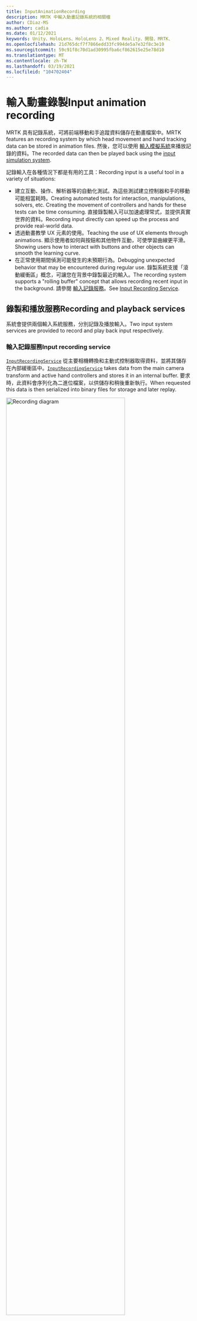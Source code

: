 ```yaml
---
title: InputAnimationRecording
description: MRTK 中輸入動畫記錄系統的相關檔
author: CDiaz-MS
ms.author: cadia
ms.date: 01/12/2021
keywords: Unity、HoloLens、HoloLens 2、Mixed Reality、開發、MRTK、
ms.openlocfilehash: 21d765dcf7f7866edd33fc994de5a7e32f8c3e10
ms.sourcegitcommit: 59c91f8c70d1ad30995fba6cf862615e25e78d10
ms.translationtype: MT
ms.contentlocale: zh-TW
ms.lasthandoff: 03/19/2021
ms.locfileid: "104702404"
---
```

# <a name="input-animation-recording"></a><span data-ttu-id="04d61-104">輸入動畫錄製</span><span class="sxs-lookup"><span data-stu-id="04d61-104">Input animation recording</span></span>

<span data-ttu-id="04d61-105">MRTK 具有記錄系統，可將前端移動和手追蹤資料儲存在動畫檔案中。</span><span class="sxs-lookup"><span data-stu-id="04d61-105">MRTK features an recording system by which head movement and hand tracking data can be stored in animation files.</span></span> <span data-ttu-id="04d61-106">然後，您可以使用 [輸入模擬系統](input-simulation-service.md)來播放記錄的資料。</span><span class="sxs-lookup"><span data-stu-id="04d61-106">The recorded data can then be played back using the [input simulation system](input-simulation-service.md).</span></span>

<span data-ttu-id="04d61-107">記錄輸入在各種情況下都是有用的工具：</span><span class="sxs-lookup"><span data-stu-id="04d61-107">Recording input is a useful tool in a variety of situations:</span></span>

* <span data-ttu-id="04d61-108">建立互動、操作、解析器等的自動化測試。為這些測試建立控制器和手的移動可能相當耗時。</span><span class="sxs-lookup"><span data-stu-id="04d61-108">Creating automated tests for interaction, manipulations, solvers, etc. Creating the movement of controllers and hands for these tests can be time consuming.</span></span> <span data-ttu-id="04d61-109">直接錄製輸入可以加速處理常式，並提供真實世界的資料。</span><span class="sxs-lookup"><span data-stu-id="04d61-109">Recording input directly can speed up the process and provide real-world data.</span></span>
* <span data-ttu-id="04d61-110">透過動畫教學 UX 元素的使用。</span><span class="sxs-lookup"><span data-stu-id="04d61-110">Teaching the use of UX elements through animations.</span></span>
  <span data-ttu-id="04d61-111">顯示使用者如何與按鈕和其他物件互動，可使學習曲線更平滑。</span><span class="sxs-lookup"><span data-stu-id="04d61-111">Showing users how to interact with buttons and other objects can smooth the learning curve.</span></span>
* <span data-ttu-id="04d61-112">在正常使用期間偵測可能發生的未預期行為。</span><span class="sxs-lookup"><span data-stu-id="04d61-112">Debugging unexpected behavior that may be encountered during regular use.</span></span>
  <span data-ttu-id="04d61-113">錄製系統支援「滾動緩衝區」概念，可讓您在背景中錄製最近的輸入。</span><span class="sxs-lookup"><span data-stu-id="04d61-113">The recording system supports a "rolling buffer" concept that allows recording recent input in the background.</span></span>
  <span data-ttu-id="04d61-114">請參閱 [輸入記錄服務](#input-recording-service)。</span><span class="sxs-lookup"><span data-stu-id="04d61-114">See [Input Recording Service](#input-recording-service).</span></span>

## <a name="recording-and-playback-services"></a><span data-ttu-id="04d61-115">錄製和播放服務</span><span class="sxs-lookup"><span data-stu-id="04d61-115">Recording and playback services</span></span>

<span data-ttu-id="04d61-116">系統會提供兩個輸入系統服務，分別記錄及播放輸入。</span><span class="sxs-lookup"><span data-stu-id="04d61-116">Two input system services are provided to record and play back input respectively.</span></span>

### <a name="input-recording-service"></a><span data-ttu-id="04d61-117">輸入記錄服務</span><span class="sxs-lookup"><span data-stu-id="04d61-117">Input recording service</span></span>

<span data-ttu-id="04d61-118">[`InputRecordingService`](xref:Microsoft.MixedReality.Toolkit.Input.InputRecordingService) 從主要相機轉換和主動式控制器取得資料，並將其儲存在內部緩衝區中。</span><span class="sxs-lookup"><span data-stu-id="04d61-118">[`InputRecordingService`](xref:Microsoft.MixedReality.Toolkit.Input.InputRecordingService) takes data from the main camera transform and active hand controllers and stores it in an internal buffer.</span></span> <span data-ttu-id="04d61-119">要求時，此資料會序列化為二進位檔案，以供儲存和稍後重新執行。</span><span class="sxs-lookup"><span data-stu-id="04d61-119">When requested this data is then serialized into binary files for storage and later replay.</span></span>

<a target="_blank" href="../images/input-simulation/MRTK_InputAnimation_RecordingDiagram.png">
  <img src="../images/input-simulation/MRTK_InputAnimation_RecordingDiagram.png" title="錄製輸入動畫" width="80%" alt="Recording diagram" class="center" />
</a>

<span data-ttu-id="04d61-121">若要開始錄製輸入，請呼叫 [`StartRecording`](xref:Microsoft.MixedReality.Toolkit.Input.IMixedRealityInputRecordingService.StartRecording) 函數。</span><span class="sxs-lookup"><span data-stu-id="04d61-121">To start recording input call the [`StartRecording`](xref:Microsoft.MixedReality.Toolkit.Input.IMixedRealityInputRecordingService.StartRecording) function.</span></span> <span data-ttu-id="04d61-122">[`StopRecording`](xref:Microsoft.MixedReality.Toolkit.Input.IMixedRealityInputRecordingService.StopRecording) 會暫停錄製 (但無法捨棄目前為止所記錄的資料， [`DiscardRecordedInput`](xref:Microsoft.MixedReality.Toolkit.Input.IMixedRealityInputRecordingService.DiscardRecordedInput) 如有必要，請使用來執行此動作) 。</span><span class="sxs-lookup"><span data-stu-id="04d61-122">[`StopRecording`](xref:Microsoft.MixedReality.Toolkit.Input.IMixedRealityInputRecordingService.StopRecording) will pause recording (but not discard the data recorded so far, use [`DiscardRecordedInput`](xref:Microsoft.MixedReality.Toolkit.Input.IMixedRealityInputRecordingService.DiscardRecordedInput) to do this if needed).</span></span>

<span data-ttu-id="04d61-123">根據預設，記錄緩衝區的大小限制為30秒。</span><span class="sxs-lookup"><span data-stu-id="04d61-123">By default the size of the recording buffer is limited to 30 seconds.</span></span> <span data-ttu-id="04d61-124">這可讓錄製服務在背景中保持錄製，而不會累積太多資料，然後在需要時儲存最後30秒。</span><span class="sxs-lookup"><span data-stu-id="04d61-124">This allows the recording service to keep recording in the background without accumulating too much data, and then save the last 30 seconds when required.</span></span> <span data-ttu-id="04d61-125">您可以使用屬性來變更時間間隔 [`RecordingBufferTimeLimit`](xref:Microsoft.MixedReality.Toolkit.Input.IMixedRealityInputRecordingService.RecordingBufferTimeLimit) ，也可以使用選項來限制錄製 [`UseBufferTimeLimit`](xref:Microsoft.MixedReality.Toolkit.Input.IMixedRealityInputRecordingService.UseBufferTimeLimit) 。</span><span class="sxs-lookup"><span data-stu-id="04d61-125">The time interval can be changed using the [`RecordingBufferTimeLimit`](xref:Microsoft.MixedReality.Toolkit.Input.IMixedRealityInputRecordingService.RecordingBufferTimeLimit) property, or recording can be unlimited using the [`UseBufferTimeLimit`](xref:Microsoft.MixedReality.Toolkit.Input.IMixedRealityInputRecordingService.UseBufferTimeLimit) option.</span></span>

<span data-ttu-id="04d61-126">您可以使用 [SaveInputAnimation](xref:Microsoft.MixedReality.Toolkit.Input.IMixedRealityInputRecordingService.SaveInputAnimation*) 函式，將記錄緩衝區中的資料儲存在二進位檔案中。</span><span class="sxs-lookup"><span data-stu-id="04d61-126">The data in the recording buffer can be saved in a binary file using the [SaveInputAnimation](xref:Microsoft.MixedReality.Toolkit.Input.IMixedRealityInputRecordingService.SaveInputAnimation*) function.</span></span>

<span data-ttu-id="04d61-127">如需二進位檔案格式的詳細資訊，請參閱 [輸入動畫檔案格式規格](input-animation-file-format.md)。</span><span class="sxs-lookup"><span data-stu-id="04d61-127">For details on the binary file format see [Input Animation File Format Specification](input-animation-file-format.md).</span></span>

### <a name="input-playback-service"></a><span data-ttu-id="04d61-128">輸入播放服務</span><span class="sxs-lookup"><span data-stu-id="04d61-128">Input playback service</span></span>

<span data-ttu-id="04d61-129">[`InputPlaybackService`](xref:Microsoft.MixedReality.Toolkit.Input.InputPlaybackService) 讀取具有輸入動畫資料的二進位檔案，然後透過 [InputSimulationService](xref:Microsoft.MixedReality.Toolkit.Input.InputSimulationService) 套用此資料，以重新建立錄製的移動。</span><span class="sxs-lookup"><span data-stu-id="04d61-129">[`InputPlaybackService`](xref:Microsoft.MixedReality.Toolkit.Input.InputPlaybackService) reads a binary file with input animation data and then applies this data through the [InputSimulationService](xref:Microsoft.MixedReality.Toolkit.Input.InputSimulationService) to recreate the recorded movements.</span></span>

<a target="_blank" href="../images/input-simulation/MRTK_InputAnimation_PlaybackDiagram.png">
  <img src="../images/input-simulation/MRTK_InputAnimation_PlaybackDiagram.png" title="播放輸入動畫" width="80%" alt="Play Back diagram" class="center" />
</a>

<span data-ttu-id="04d61-131">若要開始播放輸入動畫，應該使用 [LoadInputAnimation](xref:Microsoft.MixedReality.Toolkit.Input.IMixedRealityInputPlaybackService.LoadInputAnimation*) 函式從檔案載入。</span><span class="sxs-lookup"><span data-stu-id="04d61-131">To start playing back input animation it should be loaded from a file using the [LoadInputAnimation](xref:Microsoft.MixedReality.Toolkit.Input.IMixedRealityInputPlaybackService.LoadInputAnimation*) function.</span></span>

<span data-ttu-id="04d61-132">呼叫 [播放](xref:Microsoft.MixedReality.Toolkit.Input.IMixedRealityInputPlaybackService.Play)、 [暫停](xref:Microsoft.MixedReality.Toolkit.Input.IMixedRealityInputPlaybackService.Play)或 [停止](xref:Microsoft.MixedReality.Toolkit.Input.IMixedRealityInputPlaybackService.Stop) 以控制動畫播放。</span><span class="sxs-lookup"><span data-stu-id="04d61-132">Call [Play](xref:Microsoft.MixedReality.Toolkit.Input.IMixedRealityInputPlaybackService.Play), [Pause](xref:Microsoft.MixedReality.Toolkit.Input.IMixedRealityInputPlaybackService.Play), or [Stop](xref:Microsoft.MixedReality.Toolkit.Input.IMixedRealityInputPlaybackService.Stop) to control the animation playback.</span></span>

<span data-ttu-id="04d61-133">目前的動畫時間也可以直接使用 [LocalTime](xref:Microsoft.MixedReality.Toolkit.Input.IMixedRealityInputPlaybackService.LocalTime) 屬性來控制。</span><span class="sxs-lookup"><span data-stu-id="04d61-133">The current animation time can also be controlled directly with the [LocalTime](xref:Microsoft.MixedReality.Toolkit.Input.IMixedRealityInputPlaybackService.LocalTime) property.</span></span>

> [!WARNING]
> <span data-ttu-id="04d61-134">藉由清除時間軸來迴圈或重設輸入動畫或直接設定， [`LocalTime`](xref:Microsoft.MixedReality.Toolkit.Input.IMixedRealityInputPlaybackService.LocalTime) 可能會在操作場景時產生非預期的結果！</span><span class="sxs-lookup"><span data-stu-id="04d61-134">Looping or resetting input animation or setting [`LocalTime`](xref:Microsoft.MixedReality.Toolkit.Input.IMixedRealityInputPlaybackService.LocalTime) directly by scrubbing the timeline may yield unexpected results when manipulating the scene!</span></span> <span data-ttu-id="04d61-135">只會記錄輸入移動，任何其他變更（例如移動物件或翻轉參數）都不會重設。</span><span class="sxs-lookup"><span data-stu-id="04d61-135">Only the input movements are recorded, any additional changes such as moving objects or flipping switches will not be reset.</span></span> <span data-ttu-id="04d61-136">如果已進行無法復原的變更，請務必重載場景。</span><span class="sxs-lookup"><span data-stu-id="04d61-136">Make sure to reload the scene if irreversible changes have been made.</span></span>

### <a name="editor-tools-for-recording-and-playing-input-animation"></a><span data-ttu-id="04d61-137">錄製和播放輸入動畫的編輯器工具</span><span class="sxs-lookup"><span data-stu-id="04d61-137">Editor tools for recording and playing input animation</span></span>

<span data-ttu-id="04d61-138">Unity 編輯器中有一些工具可用來錄製和檢查輸入動畫。</span><span class="sxs-lookup"><span data-stu-id="04d61-138">A number of tools exist in the Unity editor for recording and examining input animation.</span></span> <span data-ttu-id="04d61-139">您可以在 [ [輸入模擬工具] 視窗](input-simulation-service.md#input-simulation-tools-window)中存取這些工具，這些工具可以從混合現實工具組開啟， _> 公用程式 > 輸入模擬_ 功能表。</span><span class="sxs-lookup"><span data-stu-id="04d61-139">These tools can be accessed in the [input simulation tools window](input-simulation-service.md#input-simulation-tools-window), which can be opened from the _Mixed Reality Toolkit > Utilities > Input Simulation_ menu.</span></span>

> [!NOTE]
> <span data-ttu-id="04d61-140">輸入錄製和播放只能在播放模式下運作。</span><span class="sxs-lookup"><span data-stu-id="04d61-140">Input recording and playback only works during play mode.</span></span>

<span data-ttu-id="04d61-141">輸入錄製視窗有兩種模式：</span><span class="sxs-lookup"><span data-stu-id="04d61-141">The input recording window has two modes:</span></span>

* <span data-ttu-id="04d61-142">_錄製_ 在播放模式期間錄製輸入，並將其儲存至動畫檔案。</span><span class="sxs-lookup"><span data-stu-id="04d61-142">_Recording_ for recording input during play mode and saving it to animation files.</span></span>

  <span data-ttu-id="04d61-143">在錄製按鈕上切換時， [`InputRecordingService`](xref:Microsoft.MixedReality.Toolkit.Input.InputRecordingService) 已啟用記錄輸入。</span><span class="sxs-lookup"><span data-stu-id="04d61-143">When toggling on the recording button the [`InputRecordingService`](xref:Microsoft.MixedReality.Toolkit.Input.InputRecordingService) is enabled to record input.</span></span>
  <span data-ttu-id="04d61-144">關閉錄製按鈕時，會顯示檔案儲存選取範圍，且錄製的輸入動畫會儲存至選取的目的地。</span><span class="sxs-lookup"><span data-stu-id="04d61-144">When toggling off the recording button a file save selection is shown and the recorded input animation is saved to the selected destination.</span></span>

  <span data-ttu-id="04d61-145">您也可以在此模式中變更緩衝區時間限制。</span><span class="sxs-lookup"><span data-stu-id="04d61-145">The buffer time limit can also be changed in this mode.</span></span>

* <span data-ttu-id="04d61-146">_播放_ 以載入動畫檔案，然後透過輸入模擬系統重建輸入。</span><span class="sxs-lookup"><span data-stu-id="04d61-146">_Playback_ for loading animation files and then recreating input through the input simulation system.</span></span>

  <span data-ttu-id="04d61-147">必須先在此模式中載入動畫。</span><span class="sxs-lookup"><span data-stu-id="04d61-147">An animation must be loaded in this mode first.</span></span> <span data-ttu-id="04d61-148">在錄製模式中錄製輸入之後，會自動載入產生的動畫。</span><span class="sxs-lookup"><span data-stu-id="04d61-148">After recording input in recording mode the resulting animation is automatically loaded.</span></span> <span data-ttu-id="04d61-149">或者，按一下 [載入] 按鈕以選取現有的動畫檔。</span><span class="sxs-lookup"><span data-stu-id="04d61-149">Alternatively click the "Load" button to select an existing animation file.</span></span>

  <span data-ttu-id="04d61-150">從左至右的時間控制按鈕如下：</span><span class="sxs-lookup"><span data-stu-id="04d61-150">The time control buttons from left to right are:</span></span>

  * <span data-ttu-id="04d61-151">將播放時間 _重設_ 為動畫的開頭。</span><span class="sxs-lookup"><span data-stu-id="04d61-151">_Reset_ the playback time to the start of the animation.</span></span>
  * <span data-ttu-id="04d61-152">在一段時間內持續 _播放_ 動畫。</span><span class="sxs-lookup"><span data-stu-id="04d61-152">_Play_ animation continuously over time.</span></span>
  * <span data-ttu-id="04d61-153">_向前復原一次步驟。_</span><span class="sxs-lookup"><span data-stu-id="04d61-153">_Step_ forward one time step.</span></span>

  <span data-ttu-id="04d61-154">滑杆也可以用來清除動畫時間軸。</span><span class="sxs-lookup"><span data-stu-id="04d61-154">The slider can also be used to scrub through the animation timeline.</span></span>

> [!WARNING]
> <span data-ttu-id="04d61-155">在操作場景時，迴圈或重設輸入動畫或清除時間軸可能會產生非預期的結果！</span><span class="sxs-lookup"><span data-stu-id="04d61-155">Looping or resetting input animation or scrubbing the timeline may yield unexpected results when manipulating the scene!</span></span> <span data-ttu-id="04d61-156">只會記錄輸入移動，任何其他變更（例如移動物件或翻轉參數）都不會重設。</span><span class="sxs-lookup"><span data-stu-id="04d61-156">Only the input movements are recorded, any additional changes such as moving objects or flipping switches will not be reset.</span></span> <span data-ttu-id="04d61-157">如果已進行無法復原的變更，請務必重載場景。</span><span class="sxs-lookup"><span data-stu-id="04d61-157">Make sure to reload the scene if irreversible changes have been made.</span></span>
